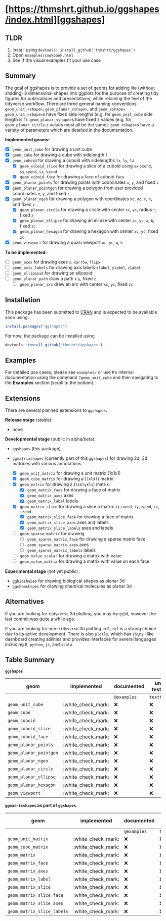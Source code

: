 
<!-- README.md is generated from README.Rmd. Please edit that file -->

# [https://thmshrt.github.io/ggshapes/index.html][ggshapes]

<!-- badges: start -->

<!-- R CMD check badge -->

<!-- code coverage badge -->

<!-- cran badge -->

<!-- badges: end -->

## TLDR

1.  Install using `devtools::install_github('thmshrt/ggshapes')`
2.  Open `examples/cookbook.html`
    <!-- and `examples/visual-reference.html` -->
3.  See if the visual examples fit your use case

## Summary

The goal of ggshapes is to provide a set of geoms for adding lite
(without shading) 3 dimensional shapes into ggplots for the purpose of
creating tidy figures for publications and presentations, while
retaining the feel of the tidyverse workflow. There are three general
naming conventions `geom_unit_<shape>`, `geom_planar_<shape>`, and
`geom_<shape>`. `geom_unit_<shape>`s have fixed side lengths (e.g. for
`geom_unit_cube` side length is 1). `geom_planar_<shape>`s have fixed z
values (e.g. for `geom_planar_circle` z values must all be the same).
`geom_<shape>`s have a variety of parameters which are detailed in the
documentation.

**Implemented geoms:**

  - [x] `geom_unit_cube` for drawing a unit cube
  - [x] `geom_cube` for drawing a cube with sidelength `l`
  - [x] `geom_cuboid` for drawing a cuboid with sidelengths `lx`, `ly`,
    `lz`
      - [x] `geom_cuboid_slice` for drawing a slice of a cuboid using
        `sx`,`sxend`, `sy`,`syend`, `sz`, `szend`
      - [x] `geom_cuboid_face` for drawing a face of cuboid `face`
  - [x] `geom_planar_points` for drawing points with coordinates `x`,
    `y`, and fixed `z`
  - [x] `geom_planar_pointgon` for drawing a polygon from user provided
    coordinates `x`, `y`, and fixed `z`
  - [x] `geom_planar_ngon` for drawing a polygon with coordinates `xc`,
    `yc`, `r`, `n`, and fixed `z`
      - [x] `geom_planar_circle` for drawing a circle with center `xc`,
        `yc`, radius `r`, fixed `z`
      - [x] `geom_planar_ellipse` for drawing an ellipse with center
        `xc`, `yc`, `a`, `b`, fixed `zc`
      - [x] `geom_planar_hexagon` for drawing a hexagon with center
        `xc`, `yc`, fixed `zc`
  - [x] `geom_viewport` for drawing a quasi viewport `xc`, `yc`, `w`,
    `h`

**To be implemented:**

  - [ ] `geom_axes` for drawing axes `x`, `xarrow`, `flipx`
  - [ ] `geom_axis_labels` for drawing axis labels `xlabel`, `ylabel`,
    `zlabel`
  - [ ] `geom_ellipsoid` for drawing an ellipsoid
  - [ ] `geom_planar_path` draw a path `x` `y`, fixed `z`
      - [ ] `geom_planar_arc` draw an arc with center `xc`, `yc`, fixed
        `zc`

## Installation

This package has been submitted to [CRAN](https://CRAN.R-project.org)
and is expected to be available soon using:

``` r
install.packages("ggshapes")
```

For now, the package can be installed using

``` r
devtools::install_github('thmshrt/ggshapes')
```

## Examples

For detailed use cases, please see `examples/` or use `R`’s internal
documentation using the command `?geom_unit_cube` and then navigating to
the **Examples** section (scroll to the bottom).

## Extensions

There are several planned extensions to `ggshapes`.

**Release stage** (stable):

  - none

**Developmental stage** (public in alpha/beta):

  - `ggshapes` (this package)

  - `ggmatrixshapes` (currently part of this `ggshapes`) for drawing 2d,
    3d matrices with various annotations
    
      - [x] `geom_unit_matrix` for drawing a unit matrix (1x1x1)
      - [x] `geom_cube_matrix` for drawing a (`l`x`l`x`l`) matrix
      - [x] `geom_matrix` for drawing a (`lx`x`ly`x`lz`) matrix
          - [x] `geom_matrix_face` for drawing a face of matrix
          - [x] `geom_matrix_axes` axes
          - [x] `geom_matrix_label` labels
      - [x] `geom_matrix_slice` for drawing a slice a matrix
        `ix`,`ixend`, `iy`,`iyend`, `iz`, `izend`
          - [x] `geom_matrix_slice_face` for drawing a face of matrix
          - [x] `geom_matrix_slice_axes` axes and labels
          - [x] `geom_matrix_slice_labels` axes and labels
      - [ ] `geom_sparse_matrix` for drawing
          - [ ] `geom_sparse_matrix_face` for drawing a sparse matrix
            face
          - [ ] `geom_sparse_matrix_axes` axes
          - [ ] `geom_sparse_matrix_labels` labels
      - [ ] `geom_value_scalar` for drawing a matrix with value
      - [ ] `geom_value_matrix` for drawing a matrix with value on each
        face

**Experimental stage** (not yet public) :

  - `ggbioshapes` for drawing biological shapes as planar 3d
  - `ggchemshapes` for drawing chemical molecules as planar 3d

<!-- ## Future -->

<!--   - `grid3js` a reimplementation of `grid` for 3d purposes using `webgl` -->

<!--   - `gg3js` a reimplementation of `gg` for 3d visualization using `webgl` -->

## Alternatives

If you are looking for `tidyverse` 3d plotting, you may try `gg3d`,
however the last commit was quite a while ago.

If you are looking for non-`tidyverse` 3d plotting in `R`, `rgl` is a
strong choice due to its active development. There is also `plotly`,
which has `shiny` -like dashboard creating abilities and provides
interfaces for several languages including `R`, `python`, `js`, and
`scala`.

## Table Summary

**`ggshapes`**

| geom                   | implemented          | documented  | unit tested |
| ---------------------- | -------------------- | ----------- | ----------- |
|                        |                      | `@examples` | `testthat`  |
| `geom_unit_cube`       | :white\_check\_mark: | :x:         | :x:         |
| `geom_cube`            | :white\_check\_mark: | :x:         | :x:         |
| `geom_cuboid`          | :white\_check\_mark: | :x:         | :x:         |
| `geom_cuboid_slice`    | :white\_check\_mark: | :x:         | :x:         |
| `geom_cuboid_face`     | :white\_check\_mark: | :x:         | :x:         |
| `geom_planar_points`   | :white\_check\_mark: | :x:         | :x:         |
| `geom_planar_pointgon` | :white\_check\_mark: | :x:         | :x:         |
| `geom_planar_ngon`     | :white\_check\_mark: | :x:         | :x:         |
| `geom_planar_circle`   | :white\_check\_mark: | :x:         | :x:         |
| `geom_planar_ellipse`  | :white\_check\_mark: | :x:         | :x:         |
| `geom_planar_hexagon`  | :white\_check\_mark: | :x:         | :x:         |
| `geom_viewport`        | :white\_check\_mark: | :x:         | :x:         |

**`ggmatrixshapes` as part of `ggshapes`**

| geom                       | implemented          | documented  | unit tested |
| -------------------------- | -------------------- | ----------- | ----------- |
|                            |                      | `@examples` | `testthat`  |
| `geom_unit_matrix`         | :white\_check\_mark: | :x:         | :x:         |
| `geom_cube_matrix`         | :white\_check\_mark: | :x:         | :x:         |
| `geom_matrix`              | :white\_check\_mark: | :x:         | :x:         |
| `geom_matrix_face`         | :white\_check\_mark: | :x:         | :x:         |
| `geom_matrix_axes`         | :white\_check\_mark: | :x:         | :x:         |
| `geom_matrix_label`        | :white\_check\_mark: | :x:         | :x:         |
| `geom_matrix_slice`        | :white\_check\_mark: | :x:         | :x:         |
| `geom_matrix_slice_face`   | :white\_check\_mark: | :x:         | :x:         |
| `geom_matrix_slice_axes`   | :white\_check\_mark: | :x:         | :x:         |
| `geom_matrix_slice_labels` | :white\_check\_mark: | :x:         | :x:         |

